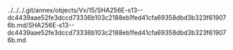 ../../../.git/annex/objects/Vx/15/SHA256E-s13--dc4439aae52fe3dccd73336b103c2188eb1fed41cfa69358dbd3b323f619076b.md/SHA256E-s13--dc4439aae52fe3dccd73336b103c2188eb1fed41cfa69358dbd3b323f619076b.md